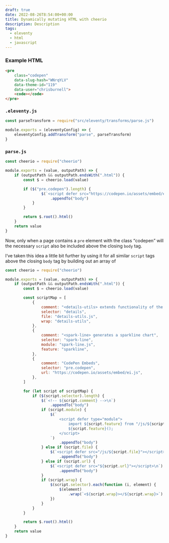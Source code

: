 ```yaml
---
draft: true
date: 2022-08-26T8:54:00+00:00
title: Dynamically mutating HTML with cheerio
description: Description
tags:
  - eleventy
  - html
  - javascript
---
```


### Example HTML

```html
<pre
	class="codepen"
	data-slug-hash="WNrqYLV"
	data-theme-id="119"
	data-user="chrisburnell">
	<code></code>
</pre>
```

### `.eleventy.js`

```javascript
const parseTransform = require("src/eleventy/transforms/parse.js")

module.exports = (eleventyConfig) => {
	eleventyConfig.addTransform("parse", parseTransform)
}
```

### `parse.js`

```javascript
const cheerio = require("cheerio")

module.exports = (value, outputPath) => {
	if (outputPath && outputPath.endsWith(".html")) {
		const $ = cheerio.load(value)

		if ($("pre.codepen").length) {
				$(`<script defer src="https://codepen.io/assets/embed/ei.js"></script>\n`)
					.appendTo("body")
			}
		}

		return $.root().html()
	}
	return value
}
```

Now, only when a page contains a `pre` element with the class <q>codepen</q> will the necessary `script` also be included above the closing `body` tag.

I‘ve taken this idea a little bit further by using it for all similar `script` tags above the closing `body` tag by building out an array of

```javascript
const cheerio = require("cheerio")

module.exports = (value, outputPath) => {
	if (outputPath && outputPath.endsWith(".html")) {
		const $ = cheerio.load(value)

		const scriptMap = [
			{
				comment: "<details-utils> extends functionality of the details element",
				selector: "details",
				file: "details-utils.js",
				wrap: "details-utils",
			},
			{
				comment: "<spark-line> generates a sparkline chart",
				selector: "spark-line",
				module: "spark-line.js",
				feature: "sparkline",
			},
			{
				comment: "CodePen Embeds",
				selector: "pre.codepen",
				url: "https://codepen.io/assets/embed/ei.js",
			},
		]

		for (let script of scriptMap) {
			if ($(script.selector).length) {
				$(`<!-- ${script.comment} -->\n`)
					.appendTo("body")
				if (script.module) {
					$(`
						<script defer type="module">
							import ${script.feature} from "/js/${script.module}";
							${script.feature}();
						</script>
					`)
						.appendTo("body")
				} else if (script.file) {
					$(`<script defer src="/js/${script.file}"></script>\n`)
						.appendTo("body")
				} else if (script.url) {
					$(`<script defer src="${script.url}"></script>\n`)
						.appendTo("body")
				}
				if (script.wrap) {
					$(script.selector).each(function (i, element) {
						$(element)
							.wrap(`<${script.wrap}></${script.wrap}>`)
					})
				}
			}
		}

		return $.root().html()
	}
	return value
}
```
